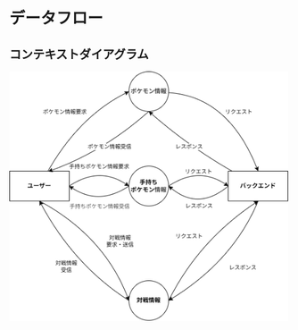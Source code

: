 # データフロー

## コンテキストダイアグラム

<img src="./figures/コンテキストダイアグラム.png" alt="コンテキストダイアグラム" width="500" height="auto">
